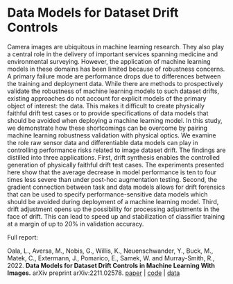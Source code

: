 # Data Models for Dataset Drift Controls

Camera images are ubiquitous in machine learning research. They also play a central role in the delivery of important services spanning medicine and environmental surveying. However, the application of machine learning models in these domains has been limited because of robustness concerns. A primary failure mode are performance drops due to differences between the training and deployment data. While there are methods to prospectively validate the robustness of machine learning models to such dataset drifts, existing approaches do not account for explicit models of the primary object of interest: the data. This makes it difficult to create physically faithful drift test cases or to provide specifications of data models that should be avoided when deploying a machine learning model. In this study, we demonstrate how these shortcomings can be overcome by pairing machine learning robustness validation with physical optics. We examine the role raw sensor data and differentiable data models can play in controlling performance risks related to image dataset drift. The findings are distilled into three applications. First, drift synthesis enables the controlled generation of physically faithful drift test cases. The experiments presented here show that the average decrease in model performance is ten to four times less severe than under post-hoc augmentation testing. Second, the gradient connection between task and data models allows for drift forensics that can be used to specify performance-sensitive data models which should be avoided during deployment of a machine learning model. Third, drift adjustment opens up the possibility for processing adjustments in the face of drift. This can lead to speed up and stabilization of classifier training at a margin of up to 20% in validation accuracy.

Full report:

Oala, L., Aversa, M., Nobis, G., Willis, K., Neuenschwander, Y., Buck, M., Matek, C., Extermann, J., Pomarico, E., Samek, W. and Murray-Smith, R., 2022. **Data Models for Dataset Drift Controls in Machine Learning With Images.** arXiv preprint arXiv:2211.02578. [paper](https://arxiv.org/abs/2211.02578) | [code](https://github.com/aiaudit-org/raw2logit) | [data](https://zenodo.org/record/5235536)
